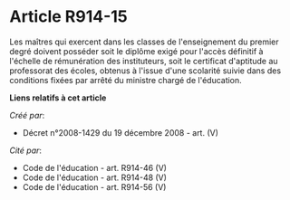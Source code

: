 # Article R914-15

Les maîtres qui exercent dans les classes de l'enseignement du premier degré  doivent posséder soit le diplôme exigé pour
l'accès définitif à l'échelle de  rémunération des instituteurs, soit le certificat d'aptitude au professorat des  écoles,
obtenus à l'issue d'une scolarité suivie dans des conditions fixées par  arrêté du ministre chargé de l'éducation.

**Liens relatifs à cet article**

_Créé par_:

  - Décret n°2008-1429 du 19 décembre 2008 - art. (V)

_Cité par_:

  - Code de l'éducation - art. R914-46 (V)
  - Code de l'éducation - art. R914-48 (V)
  - Code de l'éducation - art. R914-56 (V)
